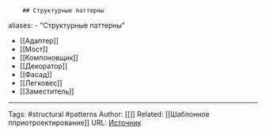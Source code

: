 		## Структурные паттерны

aliases: 
	- "Структурные паттерны"

- [[Адаптер]]
- [[Мост]]
- [[Компоновщик]]
- [[Декоратор]]
- [[Фасад]]
- [[Легковес]]
- [[Заместитель]]


---
Tags: #structural #patterns
Author: [[]]
Related: [[Шаблонное пприотроектирование]]
URL: [Источник](https://refactoring.guru/ru/design-patterns/structural-patterns)